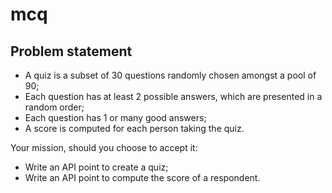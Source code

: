 # mcq

## Problem statement

- A quiz is a subset of 30 questions randomly chosen amongst a pool of 90;
- Each question has at least 2 possible answers, which are presented in a random order;
- Each question has 1 or many good answers;
- A score is computed for each person taking the quiz.

Your mission, should you choose to accept it:

- Write an API point to create a quiz;
- Write an API point to compute the score of a respondent.

